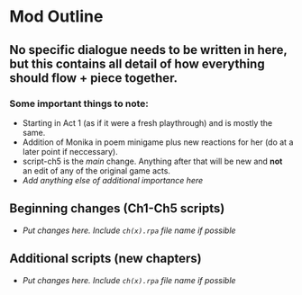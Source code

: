 # Mod Outline

## No specific dialogue needs to be written in here, but this contains all detail of how everything should flow + piece together.

### **Some important things to note:**
 - Starting in Act 1 (as if it were a fresh playthrough) and is mostly the same.
 - Addition of Monika in poem minigame plus new reactions for her (do at a later point if neccessary).
 - script-ch5 is the *main* change. Anything after that will be new and **not** an edit of any of the original game acts.
 - *Add anything else of additional importance here*
 
 
## **Beginning changes (Ch1-Ch5 scripts)**
 - *Put changes here. Include ```ch(x).rpa``` file name if possible*



## **Additional scripts (new chapters)**
 - *Put changes here. Include ```ch(x).rpa``` file name if possible*
 
 
